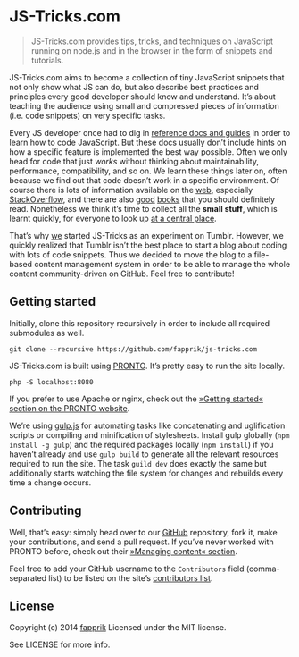 # JS-Tricks.com

> JS-Tricks.com provides tips, tricks, and techniques on JavaScript running on node.js and in the browser in the form of snippets and tutorials.

JS-Tricks.com aims to become a collection of tiny JavaScript snippets that not only show what JS can do, but also describe best practices and principles every good developer should know and understand. It’s about teaching the audience using small and compressed pieces of information (i.e. code snippets) on very specific tasks.

Every JS developer once had to dig in [reference docs and guides](https://developer.mozilla.org/en/docs/Web/JavaScript) in order to learn how to code JavaScript. But these docs usually don’t include hints on how a specific feature is implemented the best way possible. Often we only head for code that just *works* without thinking about maintainability, performance, compatibility, and so on. We learn these things later on, often because we find out that code doesn’t work in a specific environment. Of course there is lots of information available on the [web](http://google.com/), especially [StackOverflow](http://stackoverflow.com/questions/tagged/javascript), and there are also [good](http://amzn.com/0596517742) [books](http://amzn.com/0596809484) that you should definitely read. Nonetheless we think it’s time to collect all the **small stuff**, which is learnt quickly, for everyone to look up [at a central place](http://js-tricks.com/).

That’s why [we](http://fapprik.com/) started JS-Tricks as an experiment on Tumblr. However, we quickly realized that Tumblr isn’t the best place to start a blog about coding with lots of code snippets. Thus we decided to move the blog to a file-based content management system in order to be able to manage the whole content community-driven on GitHub. Feel free to contribute!

## Getting started

Initially, clone this repository recursively in order to include all required submodules as well.

    git clone --recursive https://github.com/fapprik/js-tricks.com

JS-Tricks.com is built using [PRONTO](http://prontocms.com/). It’s pretty easy to run the site locally.

    php -S localhost:8080

If you prefer to use Apache or nginx, check out the [»Getting started« section on the PRONTO website](http://prontocms.com/docs/getting-started).

We’re using [gulp.js](http://gulpjs.com/) for automating tasks like concatenating and uglification scripts or compiling and minification of stylesheets. Install gulp globally (`npm install -g gulp`) and the required packages locally (`npm install`) if you haven’t already and use `gulp build` to generate all the relevant resources required to run the site. The task `guild dev` does exactly the same but additionally starts watching the file system for changes and rebuilds every time a change occurs.

## Contributing

Well, that’s easy: simply head over to our [GitHub](https://github.com/fapprik/js-tricks.com) repository, fork it, make your contributions, and send a pull request. If you’ve never worked with PRONTO before, check out their [»Managing content« section](http://prontocms.com/docs/managing-content).

Feel free to add your GitHub username to the `Contributors` field (comma-separated list) to be listed on the site’s [contributors list](http://js-tricks.com/contributors).

## License

Copyright (c) 2014 [fapprik](http://fapprik.com/)
Licensed under the MIT license.

See LICENSE for more info.
